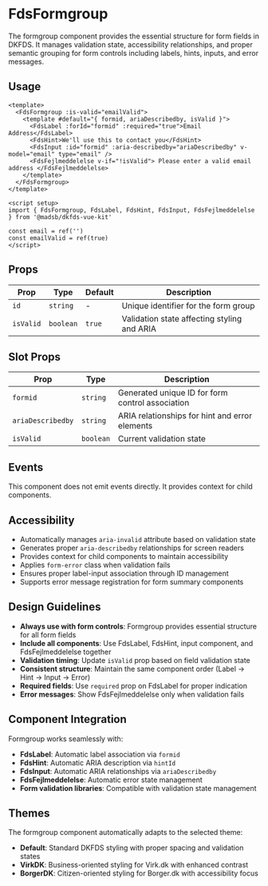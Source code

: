 # FdsFormgroup

The formgroup component provides the essential structure for form fields in DKFDS. It manages validation state, accessibility relationships, and proper semantic grouping for form controls including labels, hints, inputs, and error messages.

## Usage

```vue
<template>
  <FdsFormgroup :is-valid="emailValid">
    <template #default="{ formid, ariaDescribedby, isValid }">
      <FdsLabel :forId="formid" :required="true">Email Address</FdsLabel>
      <FdsHint>We'll use this to contact you</FdsHint>
      <FdsInput :id="formid" :aria-describedby="ariaDescribedby" v-model="email" type="email" />
      <FdsFejlmeddelelse v-if="!isValid"> Please enter a valid email address </FdsFejlmeddelelse>
    </template>
  </FdsFormgroup>
</template>

<script setup>
import { FdsFormgroup, FdsLabel, FdsHint, FdsInput, FdsFejlmeddelelse } from '@madsb/dkfds-vue-kit'

const email = ref('')
const emailValid = ref(true)
</script>
```

## Props

| Prop      | Type      | Default | Description                                 |
| --------- | --------- | ------- | ------------------------------------------- |
| `id`      | `string`  | -       | Unique identifier for the form group        |
| `isValid` | `boolean` | `true`  | Validation state affecting styling and ARIA |

## Slot Props

| Prop              | Type      | Description                                      |
| ----------------- | --------- | ------------------------------------------------ |
| `formid`          | `string`  | Generated unique ID for form control association |
| `ariaDescribedby` | `string`  | ARIA relationships for hint and error elements   |
| `isValid`         | `boolean` | Current validation state                         |

## Events

This component does not emit events directly. It provides context for child components.

## Accessibility

- Automatically manages `aria-invalid` attribute based on validation state
- Generates proper `aria-describedby` relationships for screen readers
- Provides context for child components to maintain accessibility
- Applies `form-error` class when validation fails
- Ensures proper label-input association through ID management
- Supports error message registration for form summary components

## Design Guidelines

- **Always use with form controls**: Formgroup provides essential structure for all form fields
- **Include all components**: Use FdsLabel, FdsHint, input component, and FdsFejlmeddelelse together
- **Validation timing**: Update `isValid` prop based on field validation state
- **Consistent structure**: Maintain the same component order (Label → Hint → Input → Error)
- **Required fields**: Use `required` prop on FdsLabel for proper indication
- **Error messages**: Show FdsFejlmeddelelse only when validation fails

## Component Integration

Formgroup works seamlessly with:

- **FdsLabel**: Automatic label association via `formid`
- **FdsHint**: Automatic ARIA description via `hintId`
- **FdsInput**: Automatic ARIA relationships via `ariaDescribedby`
- **FdsFejlmeddelelse**: Automatic error state management
- **Form validation libraries**: Compatible with validation state management

## Themes

The formgroup component automatically adapts to the selected theme:

- **Default**: Standard DKFDS styling with proper spacing and validation states
- **VirkDK**: Business-oriented styling for Virk.dk with enhanced contrast
- **BorgerDK**: Citizen-oriented styling for Borger.dk with accessibility focus
